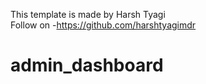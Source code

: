 This template is made by Harsh Tyagi<br>
Follow on -https://github.com/harshtyagimdr

# admin_dashboard
